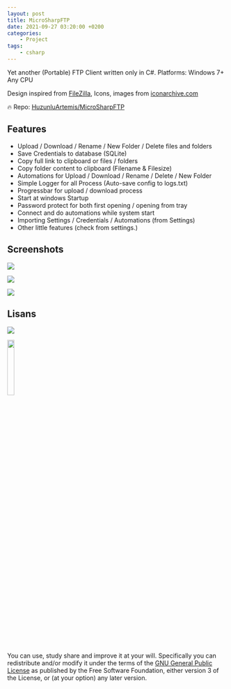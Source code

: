 ```yaml
---
layout: post
title: MicroSharpFTP
date: 2021-09-27 03:20:00 +0200
categories:
    - Project
tags:
    - csharp
---
```


Yet another (Portable) FTP Client written only in C#. Platforms: Windows 7+ Any CPU

Design inspired from [FileZilla](https://filezilla-project.org), Icons, images from [iconarchive.com](https://iconarchive.com)

🔥 Repo: [HuzunluArtemis/MicroSharpFTP](https://gitlab.com/HuzunluArtemis/MicroSharpFTP)

## Features

- Upload / Download / Rename / New Folder / Delete files and folders
- Save Credentials to database (SQLite)
- Copy full link to clipboard or files / folders
- Copy folder content to clipboard (Filename & Filesize)
- Automations for Upload / Download / Rename / Delete / New Folder
- Simple Logger for all Process (Auto-save config to logs.txt)
- Progressbar for upload / download process
- Start at windows Startup
- Password protect for both first opening / opening from tray
- Connect and do automations while system start
- Importing Settings / Credentials / Automations (from Settings)
- Other little features (check from settings.)

## Screenshots

![](https://i.ibb.co/PCZn2KW/132209836-fed31fcc-33ba-44cf-ac49-773de1de229f.png)

![](https://i.ibb.co/VtrPPpW/132210232-25ed212e-caa9-479b-8684-e6c3369fddb7.png)

![](https://i.ibb.co/4FysQNC/132210343-c9c575ca-4a6b-489d-9f44-2a2771e639ab.png)

## Lisans

![](https://www.gnu.org/graphics/gplv3-127x51.png)

<img src="https://www.gnu.org/graphics/gplv3-127x51.png"  width="18%" height="18%">

You can use, study share and improve it at your will. Specifically you can redistribute and/or modify it under the terms of the [GNU General Public License](https://www.gnu.org/licenses/gpl-3.0.html) as published by the Free Software Foundation, either version 3 of the License, or (at your option) any later version.
